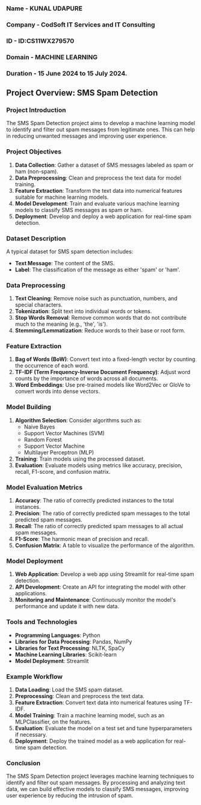 ### Name - KUNAL UDAPURE
### Company - CodSoft IT Services and IT Consulting
### ID - ID:CS11WX279570
### Domain - MACHINE LEARNING
### Duration - 15 June 2024 to 15 July 2024.


## Project Overview: SMS Spam Detection

### Project Introduction
The SMS Spam Detection project aims to develop a machine learning model to identify and filter out spam messages from legitimate ones. This can help in reducing unwanted messages and improving user experience. 

### Project Objectives
1. **Data Collection**: Gather a dataset of SMS messages labeled as spam or ham (non-spam).
2. **Data Preprocessing**: Clean and preprocess the text data for model training.
3. **Feature Extraction**: Transform the text data into numerical features suitable for machine learning models.
4. **Model Development**: Train and evaluate various machine learning models to classify SMS messages as spam or ham.
5. **Deployment**: Develop and deploy a web application for real-time spam detection.

### Dataset Description
A typical dataset for SMS spam detection includes:
- **Text Message**: The content of the SMS.
- **Label**: The classification of the message as either 'spam' or 'ham'.

### Data Preprocessing
1. **Text Cleaning**: Remove noise such as punctuation, numbers, and special characters.
2. **Tokenization**: Split text into individual words or tokens.
3. **Stop Words Removal**: Remove common words that do not contribute much to the meaning (e.g., 'the', 'is').
4. **Stemming/Lemmatization**: Reduce words to their base or root form.

### Feature Extraction
1. **Bag of Words (BoW)**: Convert text into a fixed-length vector by counting the occurrence of each word.
2. **TF-IDF (Term Frequency-Inverse Document Frequency)**: Adjust word counts by the importance of words across all documents.
3. **Word Embeddings**: Use pre-trained models like Word2Vec or GloVe to convert words into dense vectors.

### Model Building
1. **Algorithm Selection**: Consider algorithms such as:
   - Naive Bayes
   - Support Vector Machines (SVM)
   - Random Forest
   - Support Vector Machine
   - Multilayer Perceptron (MLP)
2. **Training**: Train models using the processed dataset.
3. **Evaluation**: Evaluate models using metrics like accuracy, precision, recall, F1-score, and confusion matrix.

### Model Evaluation Metrics
1. **Accuracy**: The ratio of correctly predicted instances to the total instances.
2. **Precision**: The ratio of correctly predicted spam messages to the total predicted spam messages.
3. **Recall**: The ratio of correctly predicted spam messages to all actual spam messages.
4. **F1-Score**: The harmonic mean of precision and recall.
5. **Confusion Matrix**: A table to visualize the performance of the algorithm.

### Model Deployment
1. **Web Application**: Develop a web app using Streamlit for real-time spam detection.
2. **API Development**: Create an API for integrating the model with other applications.
3. **Monitoring and Maintenance**: Continuously monitor the model's performance and update it with new data.

### Tools and Technologies
- **Programming Languages**: Python
- **Libraries for Data Processing**: Pandas, NumPy
- **Libraries for Text Processing**: NLTK, SpaCy
- **Machine Learning Libraries**: Scikit-learn
- **Model Deployment**: Streamlit

### Example Workflow
1. **Data Loading**: Load the SMS spam dataset.
2. **Preprocessing**: Clean and preprocess the text data.
3. **Feature Extraction**: Convert text data into numerical features using TF-IDF.
4. **Model Training**: Train a machine learning model, such as an MLPClassifier, on the features.
5. **Evaluation**: Evaluate the model on a test set and tune hyperparameters if necessary.
6. **Deployment**: Deploy the trained model as a web application for real-time spam detection.

### Conclusion
The SMS Spam Detection project leverages machine learning techniques to identify and filter out spam messages. By processing and analyzing text data, we can build effective models to classify SMS messages, improving user experience by reducing the intrusion of spam.

